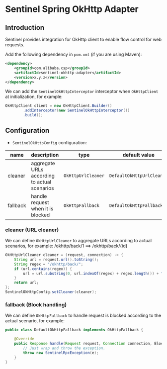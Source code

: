 # Sentinel Spring OkHttp Adapter

## Introduction

Sentinel provides integration for OkHttp client to enable flow control for web requests.

Add the following dependency in `pom.xml` (if you are using Maven):

```xml
<dependency>
    <groupId>com.alibaba.csp</groupId>
    <artifactId>sentinel-okhttp-adapter</artifactId>
    <version>x.y.z</version>
</dependency>
```

We can add the `SentinelOkHttpInterceptor` interceptor when `OkHttpClient` at initialization, for example:

```java
OkHttpClient client = new OkHttpClient.Builder()
        .addInterceptor(new SentinelOkHttpInterceptor())
        .build();
```

## Configuration


- `SentinelOkHttpConfig` configuration:

| name | description | type | default value |
|------|------------|------|-------|
| cleaner | aggregate URLs according to actual scenarios | `OkHttpUrlCleaner` | `DefaultOkHttpUrlCleaner` |
| fallback | handle request when it is blocked | `OkHttpFallback` | `DefaultOkHttpFallback` |

### cleaner (URL cleaner)

We can define `OkHttpUrlCleaner` to aggregate URLs according to actual scenarios, for example: /okhttp/back/1 ==> /okhttp/back/{id}

```java
OkHttpUrlCleaner cleaner = (request, connection) -> {
    String url = request.url().toString();
    String regex = "/okhttp/back/";
    if (url.contains(regex)) {
        url = url.substring(0, url.indexOf(regex) + regex.length()) + "{id}";
    }
    return url;
};
SentinelOkHttpConfig.setCleaner(cleaner);
```

### fallback (Block handling)

We can define `OkHttpFallback` to handle request is blocked according to the actual scenario, for example:

```java
public class DefaultOkHttpFallback implements OkHttpFallback {

    @Override
    public Response handle(Request request, Connection connection, BlockException e) {
        // Just wrap and throw the exception.
        throw new SentinelRpcException(e);
    }
}
```